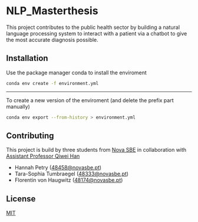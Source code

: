 # NLP_Masterthesis

This project contributes to the public health sector by building a natural language processing system to interact with a patient via a chatbot to give the most accurate diagnosis possible.

## Installation

Use the package manager conda to install the enviroment

```bash
conda env create -f environment.yml
```

---
To create a new version of the enviroment (and delete the prefix part manually)

```bash
conda env export --from-history > environment.yml
```

## Contributing

This project is build by three students from [Nova SBE](https://www.novasbe.unl.pt/en/) in collaboration with  [Assistant Professor Qiwei Han](https://www.novasbe.unl.pt/en/faculty-research/faculty/faculty-detail/id/137/qiwei-han)

- Hannah Petry (48458@novasbe.pt)
- Tara-Sophia Tumbraegel (48333@novasbe.pt)
- Florentin von Haugwitz (48174@novasbe.pt)

## License

[MIT](https://choosealicense.com/licenses/mit/)
